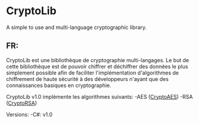 # CryptoLib
A simple to use and multi-language cryptographic library.


## FR:
CryptoLib est une bibliothèque de cryptographie multi-langages.
Le but de cette bibliothèque est de pouvoir chiffrer et déchiffrer des données le plus simplement possible afin de faciliter l'implémentation d'algorithmes de chiffrement de haute sécurité à des développeurs n'ayant que des connaissances basiques en cryptographie.

CryptoLib v1.0 implèmente les algorithmes suivants:
-AES ([CryptoAES](https://github.com/Any0ne22/CryptoLib/wiki/(Fr)CryptoAES))
-RSA ([CryptoRSA](https://github.com/Any0ne22/CryptoLib/wiki/(Fr)CryptoRSA))

Versions:
-C#: v1.0

